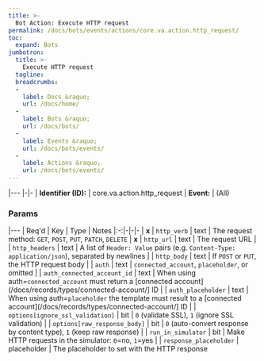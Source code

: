 ```yaml
---
title: >-
  Bot Action: Execute HTTP request
permalink: /docs/bots/events/actions/core.va.action.http_request/
toc:
  expand: Bots
jumbotron:
  title: >-
    Execute HTTP request
  tagline: 
  breadcrumbs:
  -
    label: Docs &raquo;
    url: /docs/home/
  -
    label: Bots &raquo;
    url: /docs/bots/
  -
    label: Events &raquo;
    url: /docs/bots/events/
  -
    label: Actions &raquo;
    url: /docs/bots/events/
---
```


|---
|-|-
| **Identifier (ID):** | core.va.action.http_request
| **Event:** | (All)

### Params

|---
| Req'd | Key | Type | Notes 
|:-:|-|-|-
| **x** | `http_verb` | text | The request method: `GET`, `POST`, `PUT`, `PATCH`, `DELETE`
| **x** | `http_url` | text | The request URL
|  | `http_headers` | text | A list of `Header: Value` pairs (e.g. `Content-Type: application/json`), separated by newlines
|  | `http_body` | text | If `POST` or `PUT`, the HTTP request body
|  | `auth` | text | `connected_account`, `placeholder`, or omitted
|  | `auth_connected_account_id` | text | When using auth=`connected_account` must return a [connected account](/docs/records/types/connected-account/] ID
|  | `auth_placeholder` | text | When using auth=`placeholder` the template must result to a [connected account](/docs/records/types/connected-account/] ID
|  | `options[ignore_ssl_validation]` | bit | `0` (validate SSL), `1` (ignore SSL validation)
|  | `options[raw_response_body]` | bit | `0` (auto-convert response by content type), `1` (keep raw response)
|  | `run_in_simulator` | bit | Make HTTP requests in the simulator: `0`=no, `1`=yes
|  | `response_placeholder` | placeholder | The placeholder to set with the HTTP response

